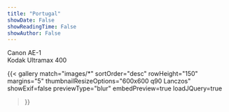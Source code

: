 ```yaml
---
title: "Portugal"
showDate: False
showReadingTime: False
showAuthor: False
---
```

Canon AE-1\
Kodak Ultramax 400

{{< gallery 
  match="images/*" 
  sortOrder="desc" 
  rowHeight="150" 
  margins="5" 
  thumbnailResizeOptions="600x600 q90 Lanczos" 
  showExif=false
  previewType="blur" 
  embedPreview=true 
  loadJQuery=true 
>}}